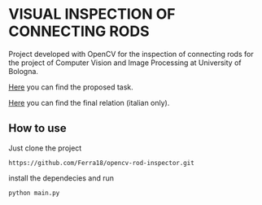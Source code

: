 # VISUAL INSPECTION OF CONNECTING RODS

Project developed with OpenCV for the inspection of connecting rods for the project of Computer Vision and Image Processing at University of Bologna.

[Here]() you can find the proposed task.

[Here]() you can find the final relation (italian only).

## How to use

Just clone the project

`https://github.com/Ferra18/opencv-rod-inspector.git`

install the dependecies and run 

`python main.py`

